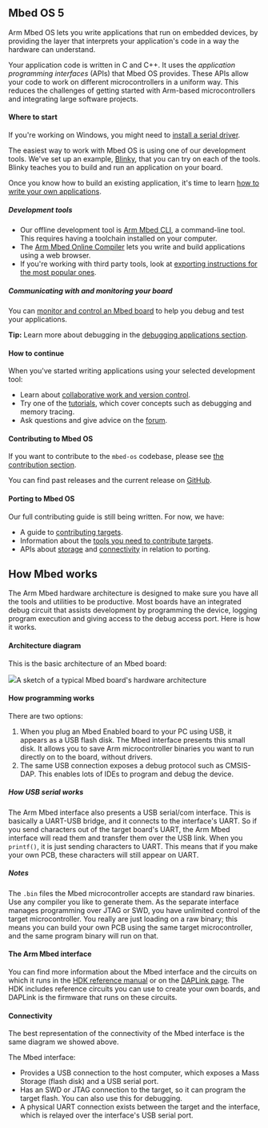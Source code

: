 ## Mbed OS 5

Arm Mbed OS lets you write applications that run on embedded devices, by providing the layer that interprets your application's code in a way the hardware can understand.

Your application code is written in C and C++. It uses the *application programming interfaces* (APIs) that Mbed OS provides. These APIs allow your code to work on different microcontrollers in a uniform way. This reduces the challenges of getting started with Arm-based microcontrollers and integrating large software projects.

#### Where to start

<span class="tips">If you're working on Windows, you might need to [install a serial driver](/docs/v5.8/tutorials/windows-serial-driver.html).

The easiest way to work with Mbed OS is using one of our development tools. We've set up an example, [Blinky](/docs/v5.8/tutorials/mbed-os-quick-start.html), that you can try on each of the tools. Blinky teaches you to build and run an application on your board.

Once you know how to build an existing application, it's time to learn [how to write your own applications](/docs/v5.8/reference/index.html).

##### Development tools

- Our offline development tool is [Arm Mbed CLI](/docs/v5.8/tools/arm-mbed-cli.html), a command-line tool. This requires having a toolchain installed on your computer.
- The [Arm Mbed Online Compiler](/docs/v5.8/tools/arm-mbed-online-compiler.html) lets you write and build applications using a web browser.
- If you're working with third party tools, look at [exporting instructions for the most popular ones](/docs/v5.8/tools/exporting.html).

##### Communicating with and monitoring your board

You can [monitor and control an Mbed board](/docs/v5.8/tutorials/serial-comm.html) to help you debug and test your applications.

<span class="tips">**Tip:** Learn more about debugging in the [debugging applications section](/docs/v5.8/tutorials/debugging-applications.html).</span>

#### How to continue

When you've started writing applications using your selected development tool:

- Learn about [collaborative work and version control](/docs/v5.8/tools/collab-online-comp.html).
- Try one of the [tutorials](/docs/v5.8/tutorials/index.html), which cover concepts such as debugging and memory tracing.
- Ask questions and give advice on the [forum](https://os.mbed.com/forum/).

#### Contributing to Mbed OS

If you want to contribute to the `mbed-os` codebase, please see [the contribution section](/docs/v5.8/reference/contributing.html).

You can find past releases and the current release on [GitHub](https://github.com/ARMmbed/mbed-os/releases/).

#### Porting to Mbed OS

Our full contributing guide is still being written. For now, we have:

- A guide to [contributing targets](/docs/v5.8/reference/contributing-target.html).
- Information about the [tools you need to contribute targets](/docs/v5.8/reference/contributing-tools.html).
- APIs about [storage](/docs/v5.8/reference/contributing-storage.html) and [connectivity](/docs/v5.8/reference/contributing-connectivity.html) in relation to porting.

## How Mbed works

The Arm Mbed hardware architecture is designed to make sure you have all the tools and utilities to be productive. Most boards have an integrated debug circuit that assists development by programming the device, logging program execution and giving access to the debug access port. Here is how it works.

#### Architecture diagram

This is the basic architecture of an Mbed board:

<span class="images">![](https://s3-us-west-2.amazonaws.com/mbed-os-docs-images/MbedOS_002.png)<span>A sketch of a typical Mbed board's hardware architecture</span></span>

#### How programming works

There are two options:

1. When you plug an Mbed Enabled board to your PC using USB, it appears as a USB flash disk. The Mbed interface presents this small disk. It allows you to save Arm microcontroller binaries you want to run directly on to the board, without drivers.
2. The same USB connection exposes a debug protocol such as CMSIS-DAP. This enables lots of IDEs to program and debug the device.

##### How USB serial works

The Arm Mbed interface also presents a USB serial/com interface. This is basically a UART-USB bridge, and it connects to the interface's UART. So if you send characters out of the target board's UART, the Arm Mbed interface will read them and transfer them over the USB link. When you `printf()`, it is just sending characters to UART. This means that if you make your own PCB, these characters will still appear on UART.

##### Notes

The `.bin` files the Mbed microcontroller accepts are standard raw binaries. Use any compiler you like to generate them. As the separate interface manages programming over JTAG or SWD, you have unlimited control of the target microcontroller. You really are just loading on a raw binary; this means you can build your own PCB using the same target microcontroller, and the same program binary will run on that.

#### The Arm Mbed interface

You can find more information about the Mbed interface and the circuits on which it runs in the [HDK reference manual](/docs/v5.8/reference/contributing-tools.html#arm-mbed-hdk) or on the [DAPLink page](/docs/v5.8/tools/daplink.html). The HDK includes reference circuits you can use to create your own boards, and DAPLink is the firmware that runs on these circuits.

#### Connectivity

The best representation of the connectivity of the Mbed interface is the same diagram we showed above.

The Mbed interface:

- Provides a USB connection to the host computer, which exposes a Mass Storage (flash disk) and a USB serial port.
- Has an SWD or JTAG connection to the target, so it can program the target flash. You can also use this for debugging.
- A physical UART connection exists between the target and the interface, which is relayed over the interface's USB serial port.
